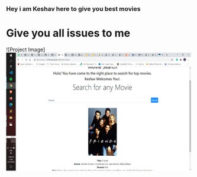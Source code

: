 ### Hey i am Keshav here to give you best movies
# Give you all issues to me


![Project Image]<img align="center" alt="Movies" src="https://raw.githubusercontent.com/keshav04042001/moviesInfo/master/img/Movie.png" width="500" height="320" />
